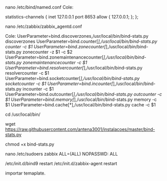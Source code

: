 nano /etc/bind/named.conf
Cole:

statistics-channels {
 	inet 127.0.0.1 port 8653 allow { 127.0.0.1; };
};

nano /etc/zabbix/zabbix_agentd.conf

Cole:
UserParameter=bind.discoverzones,/usr/local/bin/bind-stats.py discoverzones
UserParameter=bind.counter[*],/usr/local/bin/bind-stats.py counter -c $1
UserParameter=bind.zonecounter[*],/usr/local/bin/bind-stats.py zonecounter -z $1 -c $2
UserParameter=bind.zonemaintenancecounter[*],/usr/local/bin/bind-stats.py zonemaintenancecounter -c $1
UserParameter=bind.resolvercounter[*],/usr/local/bin/bind-stats.py resolvercounter -c $1
UserParameter=bind.socketcounter[*],/usr/local/bin/bind-stats.py socketcounter -c $1
UserParameter=bind.incounter[*],/usr/local/bin/bind-stats.py incounter -c $1
UserParameter=bind.outcounter[*],/usr/local/bin/bind-stats.py outcounter -c $1
UserParameter=bind.memory[*],/usr/local/bin/bind-stats.py memory -c $1
UserParameter=bind.cache[*],/usr/local/bin/bind-stats.py cache -c $1

cd /usr/local/bin/

wget https://raw.githubusercontent.com/antena3001/instalacoes/master/bind-stats.py

chmod +x bind-stats.py

nano /etc/sudoers
zabbix ALL=(ALL) NOPASSWD: ALL

/etc/init.d/bind9 restart
/etc/init.d/zabbix-agent restart

importar temaplate.
